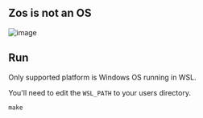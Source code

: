 
## Zos is not an OS

![image](https://github.com/user-attachments/assets/b539a1be-6d2e-40c3-95a6-cbf2e12f5821)

## Run
Only supported platform is Windows OS running in WSL.

You'll need to edit the `WSL_PATH` to your users directory.

`make`
